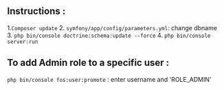 

## Instructions :


1.`Composer update`
2. `symfony/app/config/parameters.yml`: change dbname
3. `php bin/console doctrine:schema:update --force`
4. `php bin/console server:run`

## To add Admin role to a specific user :

`php bin/console fos:user:promote` : enter username and 'ROLE_ADMIN'




